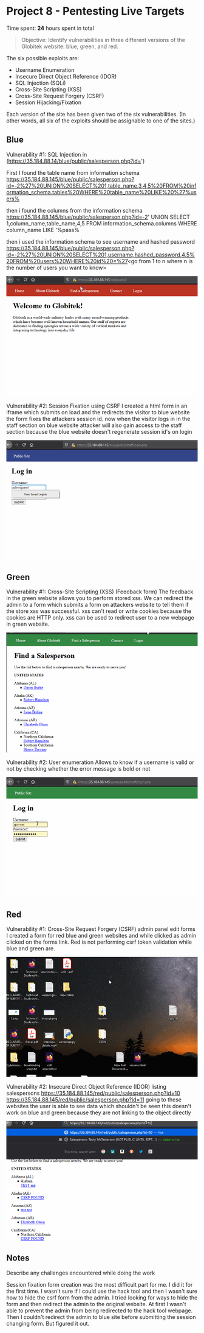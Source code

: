 # Project 8 - Pentesting Live Targets

Time spent: **24** hours spent in total

> Objective: Identify vulnerabilities in three different versions of the Globitek website: blue, green, and red.

The six possible exploits are:
* Username Enumeration
* Insecure Direct Object Reference (IDOR)
* SQL Injection (SQLi)
* Cross-Site Scripting (XSS)
* Cross-Site Request Forgery (CSRF)
* Session Hijacking/Fixation

Each version of the site has been given two of the six vulnerabilities. (In other words, all six of the exploits should be assignable to one of the sites.)

## Blue

Vulnerability #1:  SQL Injection in (https://35.184.88.14/blue/public/salesperson.php?id=')

First I found the table name from information schema
https://35.184.88.145/blue/public/salesperson.php?id=-2%27%20UNION%20SELECT%201,table_name,3,4,5%20FROM%20information_schema.tables%20WHERE%20table_name%20LIKE%20%27%users%

then i found the columns from the information schema
https://35.184.88.145/blue/public/salesperson.php?id=-2' UNION SELECT 1,column_name,table_name,4,5 FROM information_schema.columns WHERE column_name LIKE '%pass%

then i used the information schema to see username and hashed password
https://35.184.88.145/blue/public/salesperson.php?id=-2%27%20UNION%20SELECT%201,username,hashed_password,4,5%20FROM%20users%20WHERE%20id%20=%27<go from 1 to n where n is the number of users you want to know>

<img src='sqli.gif'>

Vulnerability #2:  Session Fixation using CSRF
I created a html form in an iframe which submits on load and the redirects the visitor to blue website
the form fixes the attackers session id.
now when the visitor logs in in the staff section on blue website attacker will also gain access to the staff section because the blue website doesn't regenerate session id's on login

<img src='session.gif'>

## Green

Vulnerability #1: Cross-Site Scripting (XSS) (Feedback form)
The feedback in the green website allows you to perform stored xss. We can redirect the admin to a form which submits a form on attackers website to tell them if the store xss was successful.
xss can't read or write cookies because the cookies are HTTP only.
xss can be used to redirect user to a new webpage in green website.

<img src='xss.gif'>

Vulnerability #2: User enumeration
Allows to know if a username is valid or not by checking whether the error message is bold or not

<img src='ue.gif'>

## Red

Vulnerability #1: Cross-Site Request Forgery (CSRF) admin panel edit forms
I created a form for red blue and green websites and while clicked as admin clicked on the forms link. Red is not performing csrf token validation while blue and green are.

<img src='csrf.gif'>

Vulnerability #2: Insecure Direct Object Reference (IDOR) listing salespersons
https://35.184.88.145/red/public/salesperson.php?id=10
https://35.184.88.145/red/public/salesperson.php?id=11
going to these websites the user is able to see data which shouldn't be seen
this doesn't work on blue and green because they are not linking to the object directly

<img src='idor.gif'>

## Notes

Describe any challenges encountered while doing the work

Session fixation form creation was the most difficult part for me. I did it for the first time. I wasn't sure if I could use the hack tool and then I wasn't sure how to hide the csrf form from the admin. I tried looking for ways to hide the form and then redirect the admin to the original website. At first I wasn't able to prevent the admin from being redirected to the hack tool webpage. Then I couldn't redirect the admin to blue site before submitting the session changing form. But figured it out.